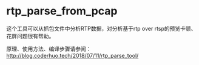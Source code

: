 # rtp_parse_from_pcap
这个工具可以从抓包文件中分析RTP数据，对分析基于rtp over rtsp的预览卡顿、花屏问题很有帮助。  

原理、使用方法、编译步骤请参阅：http://blog.coderhuo.tech/2018/07/11/rtp_parse_tool/
